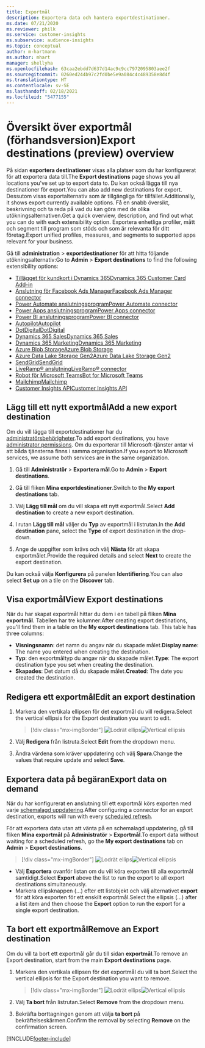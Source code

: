 ```yaml
---
title: Exportmål
description: Exportera data och hantera exportdestinationer.
ms.date: 07/21/2020
ms.reviewer: philk
ms.service: customer-insights
ms.subservice: audience-insights
ms.topic: conceptual
author: m-hartmann
ms.author: mhart
manager: shellyha
ms.openlocfilehash: 63caa2ebdd7d637d14ac9c9cc7972095803aee2f
ms.sourcegitcommit: 0260ed244b97c2fd0be5e9a084c4c489358e8d4f
ms.translationtype: HT
ms.contentlocale: sv-SE
ms.lasthandoff: 02/18/2021
ms.locfileid: "5477155"
---
```

# <a name="export-destinations-preview-overview"></a><span data-ttu-id="57016-103">Översikt över exportmål (förhandsversion)</span><span class="sxs-lookup"><span data-stu-id="57016-103">Export destinations (preview) overview</span></span>

<span data-ttu-id="57016-104">På sidan **exportera destinationer** visas alla platser som du har konfigurerat för att exportera data till.</span><span class="sxs-lookup"><span data-stu-id="57016-104">The **Export destinations** page shows you all locations you've set up to export data to.</span></span> <span data-ttu-id="57016-105">Du kan också lägga till nya destinationer för export.</span><span class="sxs-lookup"><span data-stu-id="57016-105">You can also add new destinations for export.</span></span> <span data-ttu-id="57016-106">Dessutom visas exportalternativ som är tillgängliga för tillfället.</span><span class="sxs-lookup"><span data-stu-id="57016-106">Additionally, it shows export currently available options.</span></span> <span data-ttu-id="57016-107">Få en snabb översikt, beskrivning och ta reda på vad du kan göra med de olika utökningsalternativen.</span><span class="sxs-lookup"><span data-stu-id="57016-107">Get a quick overview, description, and find out what you can do with each extensibility option.</span></span> <span data-ttu-id="57016-108">Exportera enhetliga profiler, mått och segment till program som stöds och som är relevanta för ditt företag.</span><span class="sxs-lookup"><span data-stu-id="57016-108">Export unified profiles, measures, and segments to supported apps relevant for your business.</span></span>

<span data-ttu-id="57016-109">Gå till **administration** > **exportdestinationer** för att hitta följande utökningsalternativ:</span><span class="sxs-lookup"><span data-stu-id="57016-109">Go to **Admin** > **Export destinations** to find the following extensibility options:</span></span>

- [<span data-ttu-id="57016-110">Tillägget för kundkort i Dynamics 365</span><span class="sxs-lookup"><span data-stu-id="57016-110">Dynamics 365 Customer Card Add-in</span></span>](customer-card-add-in.md)
- [<span data-ttu-id="57016-111">Anslutning för Facebook Ads Manager</span><span class="sxs-lookup"><span data-stu-id="57016-111">Facebook Ads Manager connector</span></span>](export-facebook.md)
- [<span data-ttu-id="57016-112">Power Automate anslutningsprogram</span><span class="sxs-lookup"><span data-stu-id="57016-112">Power Automate connector</span></span>](export-power-automate.md)
- [<span data-ttu-id="57016-113">Power Apps anslutningsprogram</span><span class="sxs-lookup"><span data-stu-id="57016-113">Power Apps connector</span></span>](export-power-apps.md)
- [<span data-ttu-id="57016-114">Power BI anslutningsprogram</span><span class="sxs-lookup"><span data-stu-id="57016-114">Power BI connector</span></span>](export-power-bi.md)
- [<span data-ttu-id="57016-115">Autopilot</span><span class="sxs-lookup"><span data-stu-id="57016-115">Autopilot</span></span>](export-autopilot.md)
- [<span data-ttu-id="57016-116">DotDigital</span><span class="sxs-lookup"><span data-stu-id="57016-116">DotDigital</span></span>](export-dotdigital.md)
- [<span data-ttu-id="57016-117">Dynamics 365 Sales</span><span class="sxs-lookup"><span data-stu-id="57016-117">Dynamics 365 Sales</span></span>](export-dynamics365-sales.md)
- [<span data-ttu-id="57016-118">Dynamics 365 Marketing</span><span class="sxs-lookup"><span data-stu-id="57016-118">Dynamics 365 Marketing</span></span>](export-dynamics365-marketing.md)
- [<span data-ttu-id="57016-119">Azure Blob Storage</span><span class="sxs-lookup"><span data-stu-id="57016-119">Azure Blob Storage</span></span>](export-azure-blob-storage.md)
- [<span data-ttu-id="57016-120">Azure Data Lake Storage Gen2</span><span class="sxs-lookup"><span data-stu-id="57016-120">Azure Data Lake Storage Gen2</span></span>](export-azure-data-lake-storage-gen2.md)
- [<span data-ttu-id="57016-121">SendGrid</span><span class="sxs-lookup"><span data-stu-id="57016-121">SendGrid</span></span>](export-sendgrid.md)
- [<span data-ttu-id="57016-122">LiveRamp&reg; anslutning</span><span class="sxs-lookup"><span data-stu-id="57016-122">LiveRamp&reg; connector</span></span>](export-liveramp.md)
- [<span data-ttu-id="57016-123">Robot för Microsoft Teams</span><span class="sxs-lookup"><span data-stu-id="57016-123">Bot for Microsoft Teams</span></span>](export-teams-bot.md)
- [<span data-ttu-id="57016-124">Mailchimp</span><span class="sxs-lookup"><span data-stu-id="57016-124">Mailchimp</span></span>](export-mailchimp.md)
- [<span data-ttu-id="57016-125">Customer Insights API</span><span class="sxs-lookup"><span data-stu-id="57016-125">Customer Insights API</span></span>](apis.md)

## <a name="add-a-new-export-destination"></a><span data-ttu-id="57016-126">Lägg till ett nytt exportmål</span><span class="sxs-lookup"><span data-stu-id="57016-126">Add a new export destination</span></span>

<span data-ttu-id="57016-127">Om du vill lägga till exportdestinationer har du [administratörsbehörigheter](permissions.md).</span><span class="sxs-lookup"><span data-stu-id="57016-127">To add export destinations, you have [administrator permissions](permissions.md).</span></span> <span data-ttu-id="57016-128">Om du exporterar till Microsoft-tjänster antar vi att båda tjänsterna finns i samma organisation.</span><span class="sxs-lookup"><span data-stu-id="57016-128">If you export to Microsoft services, we assume both services are in the same organization.</span></span>

1. <span data-ttu-id="57016-129">Gå till **Administratör** > **Exportera mål**.</span><span class="sxs-lookup"><span data-stu-id="57016-129">Go to **Admin** > **Export destinations**.</span></span>

1. <span data-ttu-id="57016-130">Gå till fliken **Mina exportdestinationer**.</span><span class="sxs-lookup"><span data-stu-id="57016-130">Switch to the **My export destinations** tab.</span></span>

1. <span data-ttu-id="57016-131">Välj **Lägg till mål** om du vill skapa ett nytt exportmål.</span><span class="sxs-lookup"><span data-stu-id="57016-131">Select **Add destination** to create a new export destination.</span></span>

1. <span data-ttu-id="57016-132">I rutan **Lägg till mål** väljer du **Typ** av exportmål i listrutan.</span><span class="sxs-lookup"><span data-stu-id="57016-132">In the **Add destination** pane, select the **Type** of export destination in the drop-down.</span></span>

1. <span data-ttu-id="57016-133">Ange de uppgifter som krävs och välj **Nästa** för att skapa exportmålet.</span><span class="sxs-lookup"><span data-stu-id="57016-133">Provide the required details and select **Next** to create the export destination.</span></span>

<span data-ttu-id="57016-134">Du kan också välja **Konfigurera** på panelen **Identifiering**.</span><span class="sxs-lookup"><span data-stu-id="57016-134">You can also select **Set up** on a tile on the **Discover** tab.</span></span>

## <a name="view-export-destinations"></a><span data-ttu-id="57016-135">Visa exportmål</span><span class="sxs-lookup"><span data-stu-id="57016-135">View Export destinations</span></span>

<span data-ttu-id="57016-136">När du har skapat exportmål hittar du dem i en tabell på fliken **Mina exportmål**. Tabellen har tre kolumner:</span><span class="sxs-lookup"><span data-stu-id="57016-136">After creating export destinations, you'll find them in a table on the **My export destinations** tab. This table has three columns:</span></span>

- <span data-ttu-id="57016-137">**Visningsnamn**: det namn du angav när du skapade målet.</span><span class="sxs-lookup"><span data-stu-id="57016-137">**Display name**: The name you entered when creating the destination.</span></span>
- <span data-ttu-id="57016-138">**Typ**: den exportmåltyp du angav när du skapade målet.</span><span class="sxs-lookup"><span data-stu-id="57016-138">**Type**: The export destination type you set when creating the destination.</span></span>
- <span data-ttu-id="57016-139">**Skapades**: Det datum då du skapade målet.</span><span class="sxs-lookup"><span data-stu-id="57016-139">**Created**: The date you created the destination.</span></span>

## <a name="edit-an-export-destination"></a><span data-ttu-id="57016-140">Redigera ett exportmål</span><span class="sxs-lookup"><span data-stu-id="57016-140">Edit an export destination</span></span>

1. <span data-ttu-id="57016-141">Markera den vertikala ellipsen för det exportmål du vill redigera.</span><span class="sxs-lookup"><span data-stu-id="57016-141">Select the vertical ellipsis for the Export destination you want to edit.</span></span>

   > [!div class="mx-imgBorder"]
   > <span data-ttu-id="57016-142">![Lodrät ellips](media/export-destinations-page-ellipsis.png "Lodrät ellips")</span><span class="sxs-lookup"><span data-stu-id="57016-142">![Vertical ellipsis](media/export-destinations-page-ellipsis.png "Vertical ellipsis")</span></span>

1. <span data-ttu-id="57016-143">Välj **Redigera** från listruta.</span><span class="sxs-lookup"><span data-stu-id="57016-143">Select **Edit** from the dropdown menu.</span></span>

1. <span data-ttu-id="57016-144">Ändra värdena som kräver uppdatering och välj **Spara**.</span><span class="sxs-lookup"><span data-stu-id="57016-144">Change the values that require update and select **Save**.</span></span>

## <a name="export-data-on-demand"></a><span data-ttu-id="57016-145">Exportera data på begäran</span><span class="sxs-lookup"><span data-stu-id="57016-145">Export data on demand</span></span>

<span data-ttu-id="57016-146">När du har konfigurerat en anslutning till ett exportmål körs exporten med varje [schemalagd uppdatering](system.md#schedule-tab).</span><span class="sxs-lookup"><span data-stu-id="57016-146">After configuring a connector for an export destination, exports will run with every [scheduled refresh](system.md#schedule-tab).</span></span>

<span data-ttu-id="57016-147">För att exportera data utan att vänta på en schemalagd uppdatering, gå till fliken **Mina exportmål** på **Administratör** > **Exportmål**.</span><span class="sxs-lookup"><span data-stu-id="57016-147">To export data without waiting for a scheduled refresh, go the **My export destinations** tab on **Admin** > **Export destinations**.</span></span>

> [!div class="mx-imgBorder"]
> <span data-ttu-id="57016-148">![Lodrät ellips](media/export-destinations-page-ellipsis.png "Lodrät ellips")</span><span class="sxs-lookup"><span data-stu-id="57016-148">![Vertical ellipsis](media/export-destinations-page-ellipsis.png "Vertical ellipsis")</span></span>

- <span data-ttu-id="57016-149">Välj **Exportera** ovanför listan om du vill köra exporten till alla exportmål samtidigt.</span><span class="sxs-lookup"><span data-stu-id="57016-149">Select **Export** above the list to run the export to all export destinations simultaneously.</span></span>
- <span data-ttu-id="57016-150">Markera ellipsknappen (...) efter ett listobjekt och välj alternativet **export** för att köra exporten för ett enskilt exportmål.</span><span class="sxs-lookup"><span data-stu-id="57016-150">Select the ellipsis (...) after a list item and then choose the **Export** option to run the export for a single export destination.</span></span>

## <a name="remove-an-export-destination"></a><span data-ttu-id="57016-151">Ta bort ett exportmål</span><span class="sxs-lookup"><span data-stu-id="57016-151">Remove an Export destination</span></span>

<span data-ttu-id="57016-152">Om du vill ta bort ett exportmål går du till sidan **exportmål**.</span><span class="sxs-lookup"><span data-stu-id="57016-152">To remove an Export destination, start from the main **Export destinations** page.</span></span>

1. <span data-ttu-id="57016-153">Markera den vertikala ellipsen för det exportmål du vill ta bort.</span><span class="sxs-lookup"><span data-stu-id="57016-153">Select the vertical ellipsis for the Export destination you want to remove.</span></span>

   > [!div class="mx-imgBorder"]
   > <span data-ttu-id="57016-154">![Lodrät ellips](media/export-destinations-page-ellipsis.png "Lodrät ellips")</span><span class="sxs-lookup"><span data-stu-id="57016-154">![Vertical ellipsis](media/export-destinations-page-ellipsis.png "Vertical ellipsis")</span></span>

2. <span data-ttu-id="57016-155">Välj **Ta bort** från listrutan.</span><span class="sxs-lookup"><span data-stu-id="57016-155">Select **Remove** from the dropdown menu.</span></span>

3. <span data-ttu-id="57016-156">Bekräfta borttagningen genom att välja **ta bort** på bekräftelseskärmen.</span><span class="sxs-lookup"><span data-stu-id="57016-156">Confirm the removal by selecting **Remove** on the confirmation screen.</span></span>


[!INCLUDE[footer-include](../includes/footer-banner.md)]